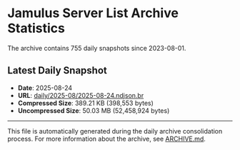# Jamulus Server List Archive Statistics

The archive contains 755 daily snapshots since 2023-08-01.

## Latest Daily Snapshot

- **Date**: 2025-08-24
- **URL**: [daily/2025-08/2025-08-24.ndjson.br](https://jamulus-archive.ap-south-1.linodeobjects.com/main/daily/2025-08/2025-08-24.ndjson.br)
- **Compressed Size**: 389.21 KB (398,553 bytes)
- **Uncompressed Size**: 50.03 MB (52,458,924 bytes)

---

This file is automatically generated during the daily archive consolidation process.
For more information about the archive, see [ARCHIVE.md](ARCHIVE.md).
